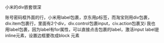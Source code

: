 小米的div嵌套很深

账号密码框外面的行，小米用label包裹，京东用p标签，而淘宝则用div包裹，div.item包裹行，里面有2个div，div.control包裹input，civ.action包裹叉i
我也用label包裹，因为label有for属性，可以直接点击包裹的label，激活input
label是inline元素，设置边框要改成block 元素